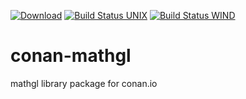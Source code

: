 [![Download](https://api.bintray.com/packages/joakimono/conan/mathgl%3Ajoakimono/images/download.svg)](https://bintray.com/joakimono/conan/mathgl%3Ajoakimono/_latestVersion)
[![Build Status UNIX](https://travis-ci.org/joakimono/conan-mathgl.png?branch=master)](https://travis-ci.org/joakimono/conan-mathgl)
[![Build Status WIND](https://ci.appveyor.com/api/projects/status/github/joakimono/conan-mathgl?branch=master&svg=true)](https://ci.appveyor.com/project/joakimono/conan-mathgl)
# conan-mathgl

mathgl library package for conan.io